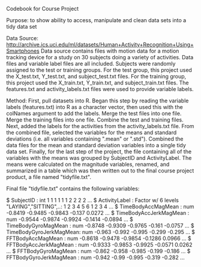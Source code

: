 Codebook for Course Project

Purpose: to show ability to access, manipulate and clean data sets into a tidy data set

Data Source: http://archive.ics.uci.edu/ml/datasets/Human+Activity+Recognition+Using+Smartphones 
Data source contains files with motion data for a motion tracking device for a study on 30 subjects doing
a variety of activities. Data files and variable label files are all included. Subjects were randomly
assigned to the test or training groups. For the test group, this project used the X_test.txt, Y_test.txt,
and subject_test.txt files. For the training group, this project used the X_train.txt, Y_train.txt, and
subject_train.txt files. The features.txt and activity_labels.txt files were used to provide variable labels.

Method: First, pull datasets into R. Began this step by reading the variable labels (features.txt) into R
as a character vector, then used this with the colNames argument to add the labels. Merge the test files
into one file. Merge the training files into one file. Combine the test and training files. Next, added
the labels for the activities from the activity_labels.txt file. From the combined file, selected the 
variables for the means and standard deviations (i.e. all variables containing ".mean" or ".std"). Combined 
the data files for the mean and standard deviation variables into a single tidy data set. Finally, for the 
last step of the project, the file containing all of the variables with the means was grouped by SubjectID 
and ActivityLabel. The means were calculated on the magnitude variables, renamed, and summarized in a table
which was then written out to the final course project product, a file named "tidyfile.txt".

Final file "tidyfile.txt" contains the following variables:

 $ SubjectID              : int  1 1 1 1 1 1 2 2 2 2 ...
 $ ActivityLabel          : Factor w/ 6 levels "LAYING","SITTING",..: 1 2 3 4 5 6 1 2 3 4 ...
 $ TimeBodyAccMagMean     : num  -0.8419 -0.9485 -0.9843 -0.137 0.0272 ...
 $ TimeBodyAccJerkMagMean : num  -0.9544 -0.9874 -0.9924 -0.1414 -0.0894 ...
 $ TimeBodyGyroMagMean    : num  -0.8748 -0.9309 -0.9765 -0.161 -0.0757 ...
 $ TimeBodyGyroJerkMagMean: num  -0.963 -0.992 -0.995 -0.299 -0.295 ...
 $ FFTBodyAccMagMean      : num  -0.8618 -0.9478 -0.9854 -0.1286 0.0966 ...
 $ FFTBodyAccJerkMagMean  : num  -0.9333 -0.9853 -0.9925 -0.0571 0.0262 ...
 $ FFTBodyGyroMagMean     : num  -0.862 -0.958 -0.985 -0.199 -0.186 ...
 $ FFTBodyGyroJerkMagMean : num  -0.942 -0.99 -0.995 -0.319 -0.282 ...






